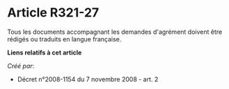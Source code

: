 # Article R321-27

Tous les documents accompagnant les demandes d'agrément doivent être rédigés ou traduits en langue française.

**Liens relatifs à cet article**

_Créé par_:

  - Décret n°2008-1154 du 7 novembre 2008 - art. 2
